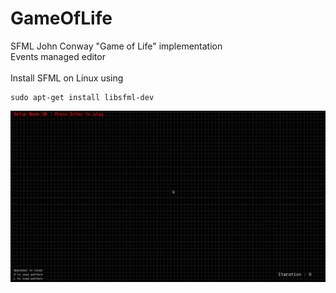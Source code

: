 # GameOfLife

SFML John Conway "Game of Life" implementation <br />
Events managed editor <br /> <br />
Install SFML on Linux using
```
sudo apt-get install libsfml-dev
```
![alt-text](https://github.com/thibaultmougin/GameOfLife/blob/main/demo.gif)
